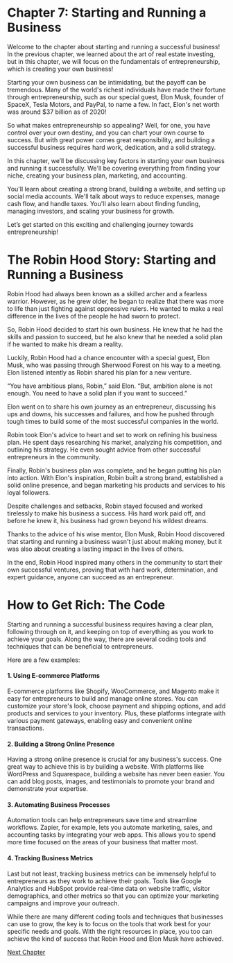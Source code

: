 # Chapter 7: Starting and Running a Business

Welcome to the chapter about starting and running a successful business! In the previous chapter, we learned about the art of real estate investing, but in this chapter, we will focus on the fundamentals of entrepreneurship, which is creating your own business!

Starting your own business can be intimidating, but the payoff can be tremendous. Many of the world's richest individuals have made their fortune through entrepreneurship, such as our special guest, Elon Musk, founder of SpaceX, Tesla Motors, and PayPal, to name a few. In fact, Elon's net worth was around $37 billion as of 2020! 

So what makes entrepreneurship so appealing? Well, for one, you have control over your own destiny, and you can chart your own course to success. But with great power comes great responsibility, and building a successful business requires hard work, dedication, and a solid strategy. 

In this chapter, we’ll be discussing key factors in starting your own business and running it successfully. We'll be covering everything from finding your niche, creating your business plan, marketing, and accounting. 

You'll learn about creating a strong brand, building a website, and setting up social media accounts. We'll talk about ways to reduce expenses, manage cash flow, and handle taxes. You'll also learn about finding funding, managing investors, and scaling your business for growth.

Let’s get started on this exciting and challenging journey towards entrepreneurship!
# The Robin Hood Story: Starting and Running a Business

Robin Hood had always been known as a skilled archer and a fearless warrior. However, as he grew older, he began to realize that there was more to life than just fighting against oppressive rulers. He wanted to make a real difference in the lives of the people he had sworn to protect.

So, Robin Hood decided to start his own business. He knew that he had the skills and passion to succeed, but he also knew that he needed a solid plan if he wanted to make his dream a reality.

Luckily, Robin Hood had a chance encounter with a special guest, Elon Musk, who was passing through Sherwood Forest on his way to a meeting. Elon listened intently as Robin shared his plan for a new venture.

“You have ambitious plans, Robin,” said Elon. “But, ambition alone is not enough. You need to have a solid plan if you want to succeed.”

Elon went on to share his own journey as an entrepreneur, discussing his ups and downs, his successes and failures, and how he pushed through tough times to build some of the most successful companies in the world.

Robin took Elon's advice to heart and set to work on refining his business plan. He spent days researching his market, analyzing his competition, and outlining his strategy. He even sought advice from other successful entrepreneurs in the community.

Finally, Robin's business plan was complete, and he began putting his plan into action. With Elon's inspiration, Robin built a strong brand, established a solid online presence, and began marketing his products and services to his loyal followers.

Despite challenges and setbacks, Robin stayed focused and worked tirelessly to make his business a success. His hard work paid off, and before he knew it, his business had grown beyond his wildest dreams.

Thanks to the advice of his wise mentor, Elon Musk, Robin Hood discovered that starting and running a business wasn't just about making money, but it was also about creating a lasting impact in the lives of others. 

In the end, Robin Hood inspired many others in the community to start their own successful ventures, proving that with hard work, determination, and expert guidance, anyone can succeed as an entrepreneur.
# How to Get Rich: The Code

Starting and running a successful business requires having a clear plan, following through on it, and keeping on top of everything as you work to achieve your goals. Along the way, there are several coding tools and techniques that can be beneficial to entrepreneurs. 

Here are a few examples:

#### 1. Using E-commerce Platforms

E-commerce platforms like Shopify, WooCommerce, and Magento make it easy for entrepreneurs to build and manage online stores. You can customize your store's look, choose payment and shipping options, and add products and services to your inventory. Plus, these platforms integrate with various payment gateways, enabling easy and convenient online transactions.

#### 2. Building a Strong Online Presence

Having a strong online presence is crucial for any business's success. One great way to achieve this is by building a website. With platforms like WordPress and Squarespace, building a website has never been easier. You can add blog posts, images, and testimonials to promote your brand and demonstrate your expertise.

#### 3. Automating Business Processes

Automation tools can help entrepreneurs save time and streamline workflows. Zapier, for example, lets you automate marketing, sales, and accounting tasks by integrating your web apps. This allows you to spend more time focused on the areas of your business that matter most.

#### 4. Tracking Business Metrics

Last but not least, tracking business metrics can be immensely helpful to entrepreneurs as they work to achieve their goals. Tools like Google Analytics and HubSpot provide real-time data on website traffic, visitor demographics, and other metrics so that you can optimize your marketing campaigns and improve your outreach.

While there are many different coding tools and techniques that businesses can use to grow, the key is to focus on the tools that work best for your specific needs and goals. With the right resources in place, you too can achieve the kind of success that Robin Hood and Elon Musk have achieved.


[Next Chapter](08_Chapter08.md)